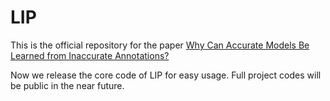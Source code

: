 # LIP

This is the official repository for the paper [Why Can Accurate Models Be Learned from Inaccurate Annotations?](https://arxiv.org/pdf/2505.16159)

Now we release the core code of LIP for easy usage. Full project codes will be public in the near future. 
